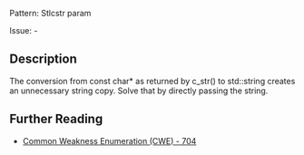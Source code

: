 Pattern: Stlcstr param

Issue: -

## Description

The conversion from const char* as returned by c_str() to std::string creates an unnecessary string copy. Solve that by directly passing the string.

## Further Reading

* [Common Weakness Enumeration (CWE) - 704](https://cwe.mitre.org/data/definitions/704.html)